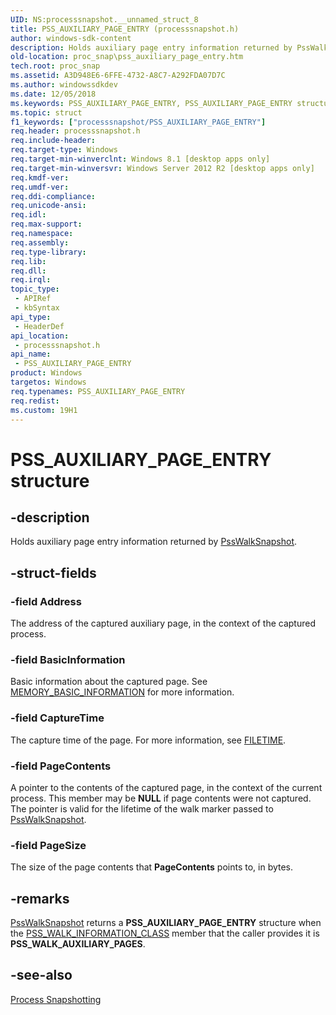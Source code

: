 ```yaml
---
UID: NS:processsnapshot.__unnamed_struct_8
title: PSS_AUXILIARY_PAGE_ENTRY (processsnapshot.h)
author: windows-sdk-content
description: Holds auxiliary page entry information returned by PssWalkSnapshot.
old-location: proc_snap\pss_auxiliary_page_entry.htm
tech.root: proc_snap
ms.assetid: A3D948E6-6FFE-4732-A8C7-A292FDA07D7C
ms.author: windowssdkdev
ms.date: 12/05/2018
ms.keywords: PSS_AUXILIARY_PAGE_ENTRY, PSS_AUXILIARY_PAGE_ENTRY structure, proc_snap.pss_auxiliary_page_entry, processsnapshot/PSS_AUXILIARY_PAGE_ENTRY
ms.topic: struct
f1_keywords: ["processsnapshot/PSS_AUXILIARY_PAGE_ENTRY"]
req.header: processsnapshot.h
req.include-header: 
req.target-type: Windows
req.target-min-winverclnt: Windows 8.1 [desktop apps only]
req.target-min-winversvr: Windows Server 2012 R2 [desktop apps only]
req.kmdf-ver: 
req.umdf-ver: 
req.ddi-compliance: 
req.unicode-ansi: 
req.idl: 
req.max-support: 
req.namespace: 
req.assembly: 
req.type-library: 
req.lib: 
req.dll: 
req.irql: 
topic_type:
 - APIRef
 - kbSyntax
api_type:
 - HeaderDef
api_location:
 - processsnapshot.h
api_name:
 - PSS_AUXILIARY_PAGE_ENTRY
product: Windows
targetos: Windows
req.typenames: PSS_AUXILIARY_PAGE_ENTRY
req.redist: 
ms.custom: 19H1
---
```


# PSS_AUXILIARY_PAGE_ENTRY structure


## -description


Holds auxiliary page entry information returned by <a href="https://docs.microsoft.com/previous-versions/windows/desktop/api/processsnapshot/nf-processsnapshot-psswalksnapshot">PssWalkSnapshot</a>.


## -struct-fields




### -field Address

The address of the captured auxiliary page, in the context of the captured process.


### -field BasicInformation

Basic information about the captured page. See <a href="https://docs.microsoft.com/windows/desktop/api/winnt/ns-winnt-_memory_basic_information">MEMORY_BASIC_INFORMATION</a> for more information.


### -field CaptureTime

The capture time of the page. For more information, see <a href="https://docs.microsoft.com/windows/desktop/api/minwinbase/ns-minwinbase-filetime">FILETIME</a>.


### -field PageContents

A pointer to the contents of the captured page, in the context of the current process. This member may be <b>NULL</b> if page contents were not captured. The pointer is valid for the lifetime of the walk marker passed to <a href="https://docs.microsoft.com/previous-versions/windows/desktop/api/processsnapshot/nf-processsnapshot-psswalksnapshot">PssWalkSnapshot</a>.


### -field PageSize

The size of the page contents that <b>PageContents</b> points to, in bytes.


## -remarks




<a href="https://docs.microsoft.com/previous-versions/windows/desktop/api/processsnapshot/nf-processsnapshot-psswalksnapshot">PssWalkSnapshot</a> returns a <b>PSS_AUXILIARY_PAGE_ENTRY</b> structure when the  <a href="https://docs.microsoft.com/previous-versions/windows/desktop/api/processsnapshot/ne-processsnapshot-pss_walk_information_class">PSS_WALK_INFORMATION_CLASS</a> member that the caller provides it is <b>PSS_WALK_AUXILIARY_PAGES</b>.




## -see-also




<a href="https://docs.microsoft.com/previous-versions/windows/desktop/proc_snap/process-snapshotting-portal">Process Snapshotting</a>
 

 

